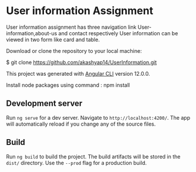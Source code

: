 # User information Assignment

User information assignment has three navigation link User-information,about-us and contact respectively
User information can be viewed in two form like card and table.


Download or clone the repository to your local machine:

$ git clone https://github.com/akashyap14/UserInformation.git


This project was generated with [Angular CLI](https://github.com/angular/angular-cli) version 12.0.0.

Install node packages using command : npm install

## Development server

Run `ng serve` for a dev server. Navigate to `http://localhost:4200/`. The app will automatically reload if you change any of the source files.

## Build

Run `ng build` to build the project. The build artifacts will be stored in the `dist/` directory. Use the `--prod` flag for a production build.
